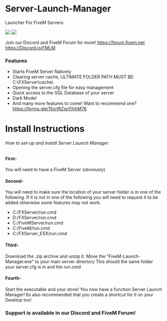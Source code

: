 # Server-Launch-Manager
Launcher For FiveM Servers

![](https://i.ibb.co/Y2rkgQG/imageedit128-X128.png)
![](https://i.ibb.co/thMJ8qY/Capture.png)

Join our Discord and FiveM Forum for more!
https://forum.fivem.net
https://Discord.io/FMLM

### Features

- Starts FiveM Server Natively 
- Clearing server cache, ULTIMATE FOLDER PATH MUST BE: C:\FXServer\cache\
- Opening the server.cfg file for easy management 
- Quick access to the SQL Database of your server
- Dark Mode!
- And many more features to come! Want to recommend one? https://forms.gle/15zrtftZscYjhhM76

# Install Instructions
###### How to set-up and install Server Launch Manager
#### First- 
You will need to have a FiveM Server (obviously)
#### Second- 
You will need to make sure the location of your server folder is in one of the following. If it is not in one of the following you will need to request it to be added otherwise some features may not work. 
- C:/FXServer/run.cmd
- D:/FXServer/run.cmd
- C:/FiveMServer/run.cmd
- C:/FiveM/run.cmd
- C:/FXServer_ESX/run.cmd

#### Third-
Download the .zip archive and unzip it. 
Move the "FiveM-Launch-Manager.exe" to your main server directory
This should the same folder your server.cfg is in and the run.cmd

#### Fourth- 
Start the executable and your done! You now have a function Server Launch Manager! 
Its also recommended that you create a shortcut for it on your Desktop too!

### Support is available in our Discord and FiveM Forum!
